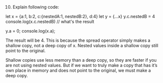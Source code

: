 10. Explain following code:

let x = {a:1, b:2, c:{nestedA:1, nestedB:2}, d:4}
let y = {...x}
y.c.nestedB = 4
console.log(x.c.nestedB) // what's the result

y.a = 0;
console.log(x.a);














The result will be 4. This is because the spread operator simply makes a shallow copy, not a deep copy of x. Nested values inside a shallow copy still point to the original.

Shallow copies use less memory than a deep copy, so they are faster if you are not using nested values. But if we want to truly make a copy that has it’s own place in memory and does not point to the original, we must make a deep copy.